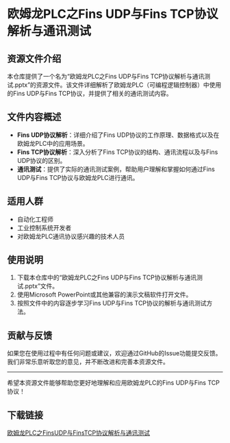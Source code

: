 # 欧姆龙PLC之Fins UDP与Fins TCP协议解析与通讯测试

## 资源文件介绍

本仓库提供了一个名为“欧姆龙PLC之Fins UDP与Fins TCP协议解析与通讯测试.pptx”的资源文件。该文件详细解析了欧姆龙PLC（可编程逻辑控制器）中使用的Fins UDP与Fins TCP协议，并提供了相关的通讯测试内容。

## 文件内容概述

- **Fins UDP协议解析**：详细介绍了Fins UDP协议的工作原理、数据格式以及在欧姆龙PLC中的应用场景。
- **Fins TCP协议解析**：深入分析了Fins TCP协议的结构、通讯流程以及与Fins UDP协议的区别。
- **通讯测试**：提供了实际的通讯测试案例，帮助用户理解和掌握如何通过Fins UDP与Fins TCP协议与欧姆龙PLC进行通讯。

## 适用人群

- 自动化工程师
- 工业控制系统开发者
- 对欧姆龙PLC通讯协议感兴趣的技术人员

## 使用说明

1. 下载本仓库中的“欧姆龙PLC之Fins UDP与Fins TCP协议解析与通讯测试.pptx”文件。
2. 使用Microsoft PowerPoint或其他兼容的演示文稿软件打开文件。
3. 按照文件中的内容逐步学习Fins UDP与Fins TCP协议的解析与通讯测试方法。

## 贡献与反馈

如果您在使用过程中有任何问题或建议，欢迎通过GitHub的Issue功能提交反馈。我们非常乐意听取您的意见，并不断改进和完善本资源文件。

---

希望本资源文件能够帮助您更好地理解和应用欧姆龙PLC的Fins UDP与Fins TCP协议！

## 下载链接

[欧姆龙PLC之FinsUDP与FinsTCP协议解析与通讯测试](https://pan.quark.cn/s/f724cfdf951b)